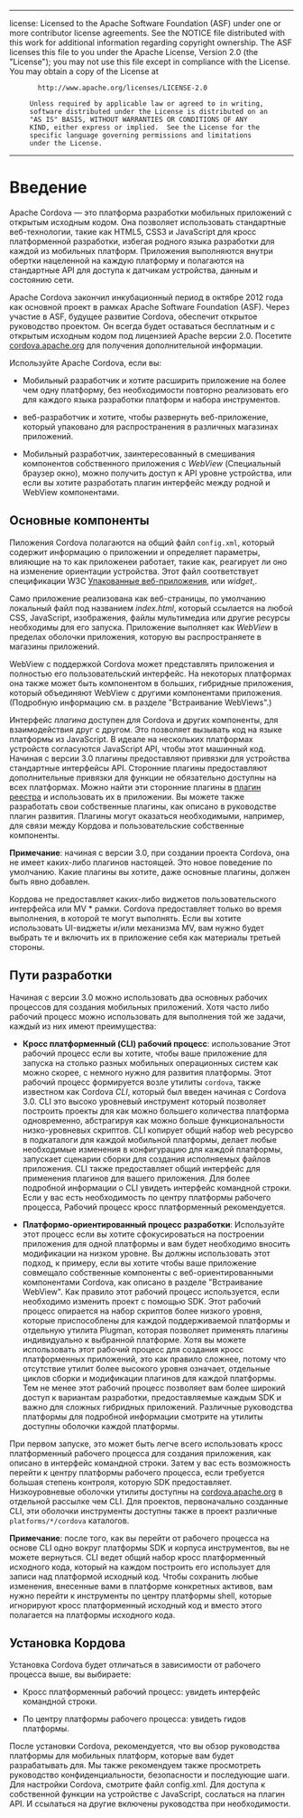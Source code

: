 * * *

license: Licensed to the Apache Software Foundation (ASF) under one or more contributor license agreements. See the NOTICE file distributed with this work for additional information regarding copyright ownership. The ASF licenses this file to you under the Apache License, Version 2.0 (the "License"); you may not use this file except in compliance with the License. You may obtain a copy of the License at

           http://www.apache.org/licenses/LICENSE-2.0
    
         Unless required by applicable law or agreed to in writing,
         software distributed under the License is distributed on an
         "AS IS" BASIS, WITHOUT WARRANTIES OR CONDITIONS OF ANY
         KIND, either express or implied.  See the License for the
         specific language governing permissions and limitations
         under the License.
    

* * *

# Введение

Apache Cordova — это платформа разработки мобильных приложений с открытым исходным кодом. Она позволяет использовать стандартные веб-технологии, такие как HTML5, CSS3 и JavaScript для кросс платформенной разработки, избегая родного языка разработки для каждой из мобильных платформ. Приложения выполняются внутри обертки нацеленной на каждую платформу и полагаются на стандартные API для доступа к датчикам устройства, данным и состоянию сети.

Apache Cordova закончил инкубационный период в октябре 2012 года как основной проект в рамках Apache Software Foundation (ASF). Через участие в ASF, будущее развитие Cordova, обеспечит открытое руководство проектом. Он всегда будет оставаться бесплатным и с открытым исходным кодом под лицензией Apache версии 2.0. Посетите [cordova.apache.org][1] для получения дополнительной информации.

 [1]: http://cordova.apache.org

Используйте Apache Cordova, если вы:

*   Мобильный разработчик и хотите расширить приложение на более чем одну платформу, без необходимости повторно реализовать его для каждого языка разработки платформ и набора инструментов.

*   веб-разработчик и хотите, чтобы развернуть веб-приложение, который упаковано для распространения в различных магазинах приложений.

*   Мобильный разработчик, заинтересованный в смешивания компонентов собственного приложения с *WebView* (Специальный браузер окно), можно получить доступ к API уровне устройства, или если вы хотите разработать плагин интерфейс между родной и WebView компонентами.

## Основные компоненты

Пиложения Cordova полагаются на общий файл `config.xml`, который содержит информацию о приложении и определяет параметры, влияющие на то как приложенеи работает, такие как, реагирует ли оно на изменение ориентации устройства. Этот файл соответствует спецификации W3C [Упакованные веб-приложения][2], или *widget*,.

 [2]: http://www.w3.org/TR/widgets/

Само приложение реализована как веб-страницы, по умолчанию локальный файл под названием *index.html*, который ссылается на любой CSS, JavaScript, изображения, файлы мультимедиа или другие ресурсы необходимы для его запуска. Приложение выполняет как *WebView* в пределах оболочки приложения, которую вы распространяете в магазины приложений.

WebView с поддержкой Cordova может представлять приложения и полностью его пользовательский интерфейс. На некоторых платформах она также может быть компонентом в больших, гибридные приложения, который объединяют WebView с другими компонентами приложения. (Подробную информацию см. в разделе "Встраивание WebViews".)

Интерфейс *плагина* доступен для Cordova и других компоненты, для взаимодействия друг с другом. Это позволяет вызывать код на языке платформы из JavaScript. В идеале на нескольких платформах устройств согласуются JavaScript API, чтобы этот машинный код. Начиная с версии 3.0 плагины предоставляют привязки для устройства стандартные интерфейсы API. Сторонние плагины предоставляют дополнительные привязки для функции не обязательно доступны на всех платформах. Можно найти эти сторонние плагины в [плагин реестра][3] и использовать их в приложении. Вы можете также разработать свои собственные плагины, как описано в руководстве плагин развития. Плагины могут оказаться необходимыми, например, для связи между Кордова и пользовательские собственные компоненты.

 [3]: http://plugins.cordova.io

**Примечание**: начиная с версии 3.0, при создании проекта Cordova, она не имеет каких-либо плагинов настоящей. Это новое поведение по умолчанию. Какие плагины вы хотите, даже основные плагины, должен быть явно добавлен.

Кордова не предоставляет каких-либо виджетов пользовательского интерфейса или MV * рамки. Cordova предоставляет только во время выполнения, в которой те могут выполнять. Если вы хотите использовать UI-виджеты и/или механизма MV, вам нужно будет выбрать те и включить их в приложение себя как материалы третьей стороны.

## Пути разработки

Начиная с версии 3.0 можно использовать два основных рабочих процессов для создания мобильных приложений. Хотя часто либо рабочий процесс можно использовать для выполнения той же задачи, каждый из них имеют преимущества:

*   **Кросс платформенный (CLI) рабочий процесс**: использование Этот рабочий процесс если вы хотите, чтобы ваше приложение для запуска на столько разных мобильных операционных систем как можно скорее, с немного нужно для развития платформы. Этот рабочий процесс формируется возле утилиты `cordova`, также известном как Cordova *CLI*, который был введен начиная с Cordova 3.0. CLI это высоко уровневый инструмент который позволяет построить проекты для как можно большего количества платформа одновременно, абстрагируя как можно больше функциональности низко-уровневых скриптов. CLI копирует общий набор web ресурсво в подкаталоги для каждой мобильной платформы, делает любые необходимые изменения в конфигурацию для каждой платформы, запускает сценарии сборки для создания исполняемых файлов приложения. CLI также предоставляет общий интерфейс для применения плагинов для вашего приложения. Для более подробной информации о CLI увидеть интерфейс командной строки. Если у вас есть необходимость по центру платформы рабочего процесса, Рабочий процесс кросс платформенный рекомендуется.

*   **Платформо-ориентированный процесс разработки**: Используйте этот процесс если вы хотите сфокусироваться на построении приложения для одной платформы и вам будет необходимо вносить модификации на низком уровне. Вы должны использовать этот подход, к примеру, если вы хотите чтобы ваше приложение совмещало собственные компоненты с веб-ориентированными компонентами Cordova, как описано в разделе "Встраивание WebView". Как правило этот рабочий процесс используется, если необходимо изменить проект с помощью SDK. Этот рабочий процесс опирается на набор скриптов более низкого уровня, которые приспособлены для каждой поддерживаемой платформы и отдельную утилита Plugman, которая позволяет применять плагины индивидуально к выбранной платформе. Хотя вы можете использовать этот рабочий процесс для создания кросс платформенных приложений, это как правило сложнее, потому что отсутствие утилит более высокого уровня означает, отдельные циклов сборки и модификации плагинов для каждой платформы. Тем не менее этот рабочий процесс позволяет вам более широкий доступ к вариантам разработки, предоставляемые каждым SDK и важно для сложных гибридных приложений. Различные руководства платформы для подробной информации смотрите на утилиты доступны оболочки каждой платформы.

При первом запуске, это может быть легче всего использовать кросс платформенный рабочего процесса для создания приложения, как описано в интерфейс командной строки. Затем у вас есть возможность перейти к центру платформы рабочего процесса, если требуется большая степень контроля, которую SDK предоставляет. Низкоуровневые оболочки утилиты доступны на [cordova.apache.org][1] в отдельной рассылке чем CLI. Для проектов, первоначально созданные CLI, эти оболочки инструменты доступны также в проект различные `platforms/*/cordova` каталогов.

**Примечание**: после того, как вы перейти от рабочего процесса на основе CLI одно вокруг платформы SDK и корпуса инструментов, вы не можете вернуться. CLI ведет общий набор кросс платформенный исходного кода, который на каждом построить его использует для записи над платформой исходный код. Чтобы сохранить любые изменения, внесенные вами в платформе конкретных активов, вам нужно перейти к инструменты по центру платформы shell, которые игнорируют кросс платформенный исходный код и вместо этого полагается на платформы исходного кода.

## Установка Кордова

Установка Cordova будет отличаться в зависимости от рабочего процесса выше, вы выбираете:

*   Кросс платформенный рабочий процесс: увидеть интерфейс командной строки.

*   По центру платформы рабочего процесса: увидеть гидов платформы.

После установки Cordova, рекомендуется, что вы обзор руководства платформы для мобильных платформ, которые вам будет разрабатывать для. Мы также рекомендуем также просмотреть руководство конфиденциальности, безопасности и последующие шаги. Для настройки Cordova, смотрите файл config.xml. Для доступа к собственной функции на устройстве с JavaScript, сослаться на плагин API. И ссылаться на другие включены руководства при необходимости.